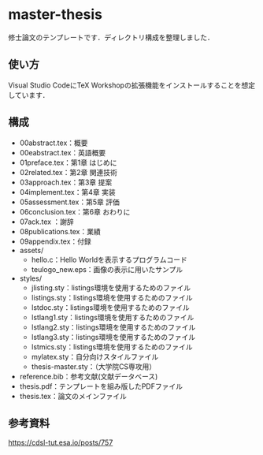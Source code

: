# master-thesis

修士論文のテンプレートです．ディレクトリ構成を整理しました．

## 使い方

Visual Studio CodeにTeX Workshopの拡張機能をインストールすることを想定しています．

## 構成

- 00abstract.tex：概要
- 00eabstract.tex：英語概要
- 01preface.tex：第1章 はじめに
- 02related.tex：第2章 関連技術
- 03approach.tex：第3章 提案
- 04implement.tex：第4章 実装
- 05assessment.tex：第5章 評価
- 06conclusion.tex：第6章 おわりに
- 07ack.tex	：謝辞
- 08publications.tex：業績
- 09appendix.tex：付録
- assets/
    - hello.c：Hello Worldを表示するプログラムコード
    - teulogo_new.eps：画像の表示に用いたサンプル
- styles/
    - jlisting.sty：listings環境を使用するためのファイル
    - listings.sty：listings環境を使用するためのファイル
    - lstdoc.sty：listings環境を使用するためのファイル
    - lstlang1.sty：listings環境を使用するためのファイル
    - lstlang2.sty：listings環境を使用するためのファイル
    - lstlang3.sty：listings環境を使用するためのファイル
    - lstmics.sty：listings環境を使用するためのファイル
    - mylatex.sty：自分向けスタイルファイル
    - thesis-master.sty：（大学院CS専攻用）
- reference.bib：参考文献(文献データベース)
- thesis.pdf：テンプレートを組み版したPDFファイル
- thesis.tex：論文のメインファイル

## 参考資料

https://cdsl-tut.esa.io/posts/757
